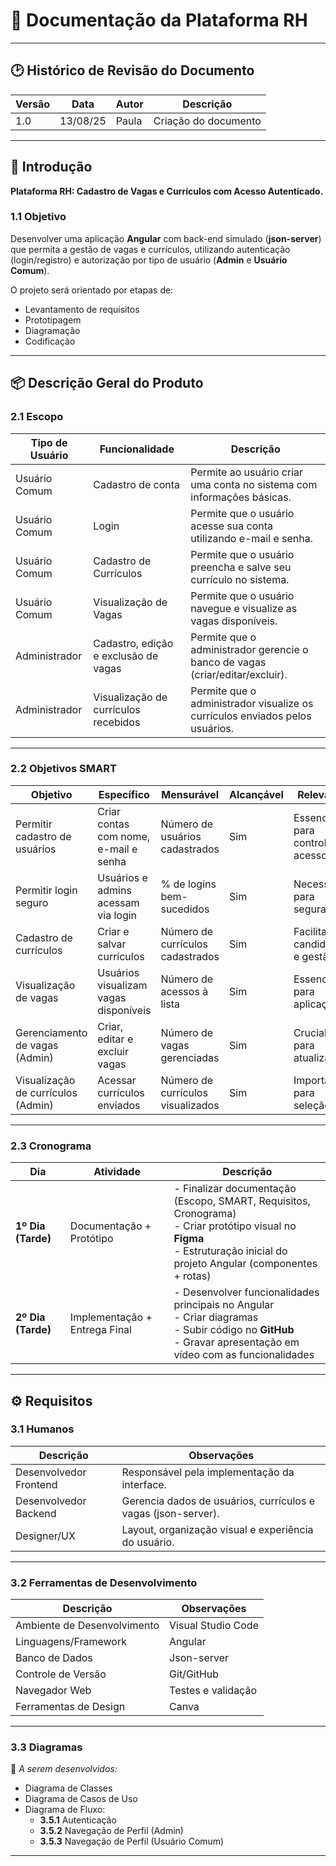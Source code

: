 # 📄 Documentação da Plataforma RH  

---

## 🕑 Histórico de Revisão do Documento  

| Versão | Data     | Autor | Descrição             |
|--------|----------|-------|-----------------------|
| 1.0    | 13/08/25 | Paula | Criação do documento  |

---

## 📌 Introdução  

**Plataforma RH: Cadastro de Vagas e Currículos com Acesso Autenticado.**  

### 1.1 Objetivo  
Desenvolver uma aplicação **Angular** com back-end simulado (**json-server**) que permita a gestão de vagas e currículos, utilizando autenticação (login/registro) e autorização por tipo de usuário (**Admin** e **Usuário Comum**).  

O projeto será orientado por etapas de:  
- Levantamento de requisitos  
- Prototipagem  
- Diagramação  
- Codificação  

---

## 📦 Descrição Geral do Produto  

### 2.1 Escopo  

| Tipo de Usuário  | Funcionalidade                       | Descrição                                                                 |
|------------------|---------------------------------------|---------------------------------------------------------------------------|
| Usuário Comum    | Cadastro de conta                     | Permite ao usuário criar uma conta no sistema com informações básicas.     |
| Usuário Comum    | Login                                | Permite que o usuário acesse sua conta utilizando e-mail e senha.          |
| Usuário Comum    | Cadastro de Currículos                | Permite que o usuário preencha e salve seu currículo no sistema.           |
| Usuário Comum    | Visualização de Vagas                 | Permite que o usuário navegue e visualize as vagas disponíveis.            |
| Administrador    | Cadastro, edição e exclusão de vagas  | Permite que o administrador gerencie o banco de vagas (criar/editar/excluir). |
| Administrador    | Visualização de currículos recebidos  | Permite que o administrador visualize os currículos enviados pelos usuários. |

---

### 2.2 Objetivos SMART  

| Objetivo                          | Específico | Mensurável | Alcançável | Relevante | Temporal |
|----------------------------------|------------|------------|------------|-----------|----------|
| Permitir cadastro de usuários    | Criar contas com nome, e-mail e senha | Número de usuários cadastrados | Sim | Essencial para controle de acesso | Até o final do 1º dia |
| Permitir login seguro            | Usuários e admins acessam via login   | % de logins bem-sucedidos      | Sim | Necessário para segurança | Até o final do 1º dia |
| Cadastro de currículos           | Criar e salvar currículos             | Número de currículos cadastrados | Sim | Facilita candidatura e gestão | Até o final do 2º dia |
| Visualização de vagas            | Usuários visualizam vagas disponíveis | Número de acessos à lista       | Sim | Essencial para aplicação | Até o final do 2º dia |
| Gerenciamento de vagas (Admin)   | Criar, editar e excluir vagas         | Número de vagas gerenciadas     | Sim | Crucial para atualização | Até o final do 2º dia |
| Visualização de currículos (Admin)| Acessar currículos enviados          | Número de currículos visualizados | Sim | Importante para seleção | Até o final do 2º dia |

---

### 2.3 Cronograma  

| Dia              | Atividade                | Descrição |
|------------------|--------------------------|-----------|
| **1º Dia (Tarde)** | Documentação + Protótipo | - Finalizar documentação (Escopo, SMART, Requisitos, Cronograma) <br> - Criar protótipo visual no **Figma** <br> - Estruturação inicial do projeto Angular (componentes + rotas) |
| **2º Dia (Tarde)** | Implementação + Entrega Final | - Desenvolver funcionalidades principais no Angular <br> - Criar diagramas <br> - Subir código no **GitHub** <br> - Gravar apresentação em vídeo com as funcionalidades |

---

## ⚙️ Requisitos  

### 3.1 Humanos  

| Descrição             | Observações |
|------------------------|-------------|
| Desenvolvedor Frontend | Responsável pela implementação da interface. |
| Desenvolvedor Backend  | Gerencia dados de usuários, currículos e vagas (json-server). |
| Designer/UX            | Layout, organização visual e experiência do usuário. |

---

### 3.2 Ferramentas de Desenvolvimento  

| Descrição                  | Observações |
|-----------------------------|-------------|
| Ambiente de Desenvolvimento | Visual Studio Code |
| Linguagens/Framework        | Angular |
| Banco de Dados              | Json-server |
| Controle de Versão          | Git/GitHub |
| Navegador Web               | Testes e validação |
| Ferramentas de Design       | Canva |

---

### 3.3 Diagramas  

📌 *A serem desenvolvidos:*  
- Diagrama de Classes  
- Diagrama de Casos de Uso  
- Diagrama de Fluxo:  
  - **3.5.1** Autenticação  
  - **3.5.2** Navegação de Perfil (Admin)  
  - **3.5.3** Navegação de Perfil (Usuário Comum)  

---